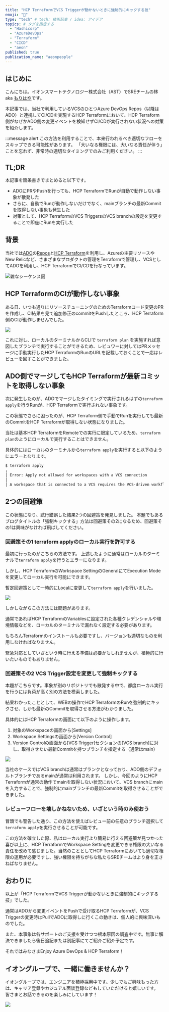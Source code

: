 ```yaml
---
title: "HCP TerraformでVCS Triggerが動かないときに強制的にキックする技"
emoji: "🦵"
type: "tech" # tech: 技術記事 / idea: アイデア
topics: # タグを指定する
  - "Hashicorp"
  - "AzureDevOps"
  - "Terraform"
  - "CICD"
  - "aeon"
published: true
publication_name: "aeonpeople"
---
```


## はじめに

こんにちは。イオンスマートテクノロジー株式会社（AST）でSREチームの林 aka [もりはや](https://twitter.com/morihaya55)です。

本記事では、当社で利用しているVCSのひとつAzure DevOps Repos（以降はADO）と連携してCI/CDを実現するHCP Terraformにおいて、HCP Terraform側がなぜかADO側の変更イベントを検知せずCI/CDが実行されない状況への対策を紹介します。

:::message alert
この方法を利用することで、本来行われるべき適切なフローをスキップできる可能性があります。
「大いなる権限には、大いなる責任が伴う」ことを忘れず、非常時の適切なタイミングでのみご利用ください。
:::

## TL;DR

本記事を箇条書きでまとめると以下です。

- ADOにPRやPushを行っても、HCP TerraformでRunが自動で動作しない事象が散発した
- さらに、自動でRunが動作しないだけでなく、mainブランチの最新Commitを取得しない事象も発生した
- 対策として、HCP TerraformのVCS TriggersのVCS branchの設定を変更することで即座にRunを実行した


## 背景

当社では[ADO](https://azure.microsoft.com/ja-jp/products/devops/)の[Repos](https://azure.microsoft.com/ja-jp/products/devops/repos/)と[HCP Terraform](https://developer.hashicorp.com/terraform)を利用し、Azureの主要リソースやNew Relicなど、さまざまなプロダクトの管理をTerraformで管理し、VCSとしてADOを利用し、HCP TerraformでCI/CDを行なっています。

![雑なシーケンス図](/images/morihaya-20241107-hcp-terraform-force-run/2024-11-07-01-40-29.png)

## HCP TerraformのCIが動作しない事象

ある日、いつも通りにリソースチューニングのためのTerraformコード変更のPRを作成し、CI結果を見て追加修正のcommitをPushしたところ、HCP Terraform側のCIが動作しませんでした。

![](/images/morihaya-20241107-hcp-terraform-force-run/2024-11-07-01-48-10.png)

これに対し、ローカルのターミナルからCLIで `terraform plan` を実施すれば意図したブランチで実行することができるため、レビュワーに対してはPRメッセージに手動実行したHCP TerraformのRunのURLを記載しておくことで一応はレビューを回すことができました。

## ADO側でマージしてもHCP Terraformが最新コミットを取得しない事象

次に発生したのが、ADOでマージしたタイミングで実行されるはずの`terraform apply`を行うRunが、HCP Terraformで実行されない事象です。

この状態でさらに困ったのが、HCP Terraform側で手動でRunを実行しても最新のCommitをHCP Terraformが取得しない状態になりました。

当社は基本HCP TerraformをRemoteでの実行に限定しているため、`terraform plan`のようにローカルで実行することはできません。

具体的にはローカルのターミナルから`terraform apply`を実行すると以下のようにエラーとなります。

```sh
$ terraform apply
╷
│ Error: Apply not allowed for workspaces with a VCS connection
│ 
│ A workspace that is connected to a VCS requires the VCS-driven workflow to ensure that the VCS remains the single source of truth.
```

## 2つの回避策

この状態になり、試行錯誤した結果2つの回避策を発見しました。
本題でもあるブログタイトルの「強制キックする」方法は回避策その2になるため、回避策その1は興味がなければ飛ばしてください。

### 回避策その1 terraform applyのローカル実行を許可する

最初に行ったのがこちらの方法です。
上述したように通常はローカルのターミナルで`terraform apply`を行うとエラーになります。

しかし、HCP TerraformのWorkspace SettingのGeneralにてExecution Modeを変更してローカル実行を可能にできます。

暫定回避策として一時的にLocalに変更して`terraform apply`を行いました。

![](/images/morihaya-20241107-hcp-terraform-force-run/2024-11-07-02-01-44.png)

しかしながらこの方法には問題があります。

通常であればHCP TerraformのVariablesに設定された各種クレデンシャルや環境情報などを、ローカルのターミナルで漏れなく設定する必要があります。

もちろんTerraformのインストールも必要ですし、バージョンも適切なものを利用しなければなりません。

緊急対応としていざという時に行える準備は必要かもしれませんが、積極的に行いたいものでもありません。

### 回避策その2 VCS Trigger設定を変更して強制キックする

本題がこちらです。事象が別のリポジトリでも散発する中で、都度ローカル実行を行うには負荷が高く別の方法を模索しました。

結果わかったこととして、WEBの操作でHCP TerraformのRunを強制的にキックさせ、しかも最新のCommitを取得させる方法がわかりました。


具体的にはHCP Terraformの画面にて以下のように操作します。

1. 対象のWorkspaceの画面から[Settings]
2. Workspace Settingsの画面から[Version Control]
3. Version Controlの画面から[VCS Trigger]セクションの[VCS branch]に対し、取得させたい最新Commitを持つブランチを指定する（通常はmain）

![](/images/morihaya-20241107-hcp-terraform-force-run/2024-11-07-02-13-16.png)

当社のケースではVCS branchは通常はブランクとなっており、ADO側のデフォルトブランチであるmainが通常は利用されます。
しかし、今回のようにHCP Terraformが通常の動作でmainを取得しない状況において、VCS branchにmainを入力することで、強制的にmainブランチの最新Commitを取得させることができました。

### レビューフローを壊しかねないため、いざという時のみ使おう

冒頭でも警告した通り、この方法を使えばレビュー前の任意のブランチ選択して`terraform apply`を実行させることが可能です。

この方法を確立した際、私はローカル実行より簡易に行える回避策が見つかった喜び以上に、HCP TerraformでWorkspace Settingを変更できる権限の大いなる責任を改めて感じました。当然のこととしてHCP Terraformにおいても適切な権限の運用が必要ですし、強い権限を持ちがちな私たちSREチームはより身を正さねばなりません。

## おわりに

以上が「HCP TerraformでVCS Triggerが動かないときに強制的にキックする技」でした。

通常はADOから変更イベントをPushで受け取るHCP Terraformが、VCS Triggerの変更時はPullでADOに取得しに行くこの動きは、個人的に興味深いものでした。

また、本事象は各サポートのご支援を受けつつ根本原因の調査中です。無事に解決できましたら後日追記または別記事にてご紹介ご紹介予定です。

それではみなさまEnjoy Azure DevOps & HCP Terraform！

## イオングループで、一緒に働きませんか？

イオングループでは、エンジニアを積極採用中です。少しでもご興味もった方は、キャリア登録やカジュアル面談登録などもしていただけると嬉しいです。
皆さまとお話できるのを楽しみにしています！

[![](https://storage.googleapis.com/techhire-prd-assets/AEON/ATH_engineer_Zenn%E3%83%8F%E3%82%99%E3%83%8A%E3%83%BC.png)](https://engineer-recuruiting.aeon.info/)
